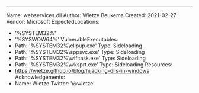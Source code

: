 ---
Name: webservices.dll
Author: Wietze Beukema
Created: 2021-02-27
Vendor: Microsoft
ExpectedLocations:
- '%SYSTEM32%'
- '%SYSWOW64%'
VulnerableExecutables:
- Path: '%SYSTEM32%\clipup.exe'
  Type: Sideloading
- Path: '%SYSTEM32%\sppsvc.exe'
  Type: Sideloading
- Path: '%SYSTEM32%\wifitask.exe'
  Type: Sideloading
- Path: '%SYSTEM32%\wksprt.exe'
  Type: Sideloading
Resources:
- https://wietze.github.io/blog/hijacking-dlls-in-windows
Acknowledgements:
- Name: Wietze
  Twitter: '@wietze'
